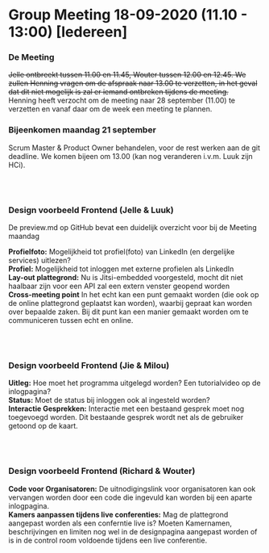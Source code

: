 # Group Meeting 18-09-2020 (11.10 - 13:00) [Iedereen]

### De Meeting
~~Jelle ontbreekt tussen 11.00 en 11.45, Wouter tussen 12.00 en 12.45.
We zullen Henning vragen om de afspraak naar 13.00 te verzetten, in het geval
dat dit niet mogelijk is zal er iemand ontbreken tijdens de meeting.~~  
Henning heeft verzocht om de meeting naar 28 september (11.00) te verzetten en vanaf daar om de week een meeting te plannen. 



### Bijeenkomen maandag 21 september
Scrum Master & Product Owner behandelen, voor de rest werken aan de git deadline.
We komen bijeen om 13.00 (kan nog veranderen i.v.m. Luuk zijn HCi).

<br/><br/>


### Design voorbeeld Frontend (Jelle & Luuk)
<p> De preview.md op GitHub bevat een duidelijk overzicht voor bij de Meeting maandag </p>  


**Profielfoto:**
Mogelijkheid tot profiel(foto) van LinkedIn (en dergelijke services) uitlezen?  
**Profiel:**
Mogelijkheid tot inloggen met externe profielen als LinkedIn  
**Lay-out plattegrond:**
Nu is Jitsi-embedded voorgesteld, mocht dit niet haalbaar zijn voor een API zal een extern venster geopend worden  
**Cross-meeting point**
In het echt kan een punt gemaakt worden (die ook op de online plattegrond geplaatst kan worden),
waarbij gepraat kan worden over bepaalde zaken. Bij dit punt kan een manier gemaakt worden om te communiceren tussen echt en online.  


<br/><br/>

### Design voorbeeld Frontend (Jie & Milou)
**Uitleg:**
Hoe moet het programma uitgelegd worden? Een tutorialvideo op de inlogpagina?  
**Status:**
Moet de status bij inloggen ook al ingesteld worden?  
**Interactie Gesprekken:**
Interactie met een bestaand gesprek moet nog toegevoegd worden. Dit bestaande gesprek wordt net als de gebruiker getoond op de kaart.  


<br/><br/>

### Design voorbeeld Frontend (Richard & Wouter)
**Code voor Organisatoren:**
De uitnodigingslink voor organisatoren kan ook vervangen worden door een code die ingevuld kan worden bij een aparte inlogpagina.  
**Kamers aanpassen tijdens live conferenties:**
Mag de plattegrond aangepast worden als een conferntie live is? Moeten Kamernamen, beschrijvingen en limiten nog wel in de designpagina aangepast worden of is
in de control room voldoende tijdens een live conferentie.
